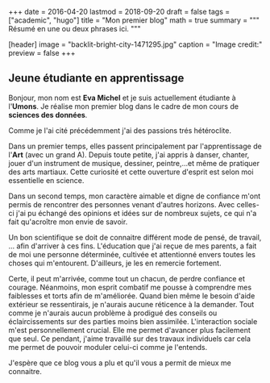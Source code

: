 +++
date = 2016-04-20
lastmod = 2018-09-20
draft = false
tags = ["academic", "hugo"]
title = "Mon premier blog"
math = true
summary = """
Résumé en une ou deux phrases ici. 
"""

[header]
image = "backlit-bright-city-1471295.jpg"
caption = "Image credit:"
preview = false
+++


## Jeune étudiante en apprentissage

Bonjour, mon nom est **Eva Michel** et je suis actuellement étudiante à l'**Umons**. Je réalise mon premier blog dans le cadre de mon cours de **sciences des données**.

Comme je l'ai cité précédemment j'ai des passions trés hétéroclite. 

Dans un premier temps, elles passent principalement par l'apprentissage de l'**Art** (avec un grand A). Depuis toute petite, j'ai appris à danser, chanter, jouer d'un instrument de musique, dessiner, peintre,...et même de pratiquer des arts martiaux. Cette curiosité et cette ouverture d'esprit est selon moi essentielle en science. 

Dans un second temps, mon caractère aimable et digne de confiance m'ont permis de rencontrer des personnes venant d'autres horizons. Avec celles-ci j'ai pu échangé des opinions et idées sur de nombreux sujets, ce qui n'a fait qu'acroître mon envie de savoir. 

Un bon scientifique se doit de connaitre différent mode de pensé, de travail, ... afin d'arriver à ces fins. L'éducation que j'ai reçue de mes parents, a fait de moi une personne déterminée, cultivée et attentionné envers toutes les choses qui m'entourent. D'ailleurs, je les en remercie fortement.

Certe, il peut m'arrivée, comme tout un chacun, de perdre confiance et courage. Néanmoins, mon esprit combatif me pousse à comprendre mes faiblesses et torts afin de m'améliorée. Quand bien même le besoin d'aide extérieur se ressentirais, je n'aurais aucune réticence à la demander. Tout comme je n'aurais aucun problème à prodigué des conseils ou éclaircissements sur des parties moins bien assimilée. L'interaction sociale m'est personnellement crucial. Elle me permet d'avancer plus facilement que seul. Ce pendant, j'aime travaillé sur des travaux individuels car cela me permet de pouvoir moduler celui-ci comme je l'entends.

J'espère que ce blog vous a plu et qu'il vous a permit de mieux me connaitre.




